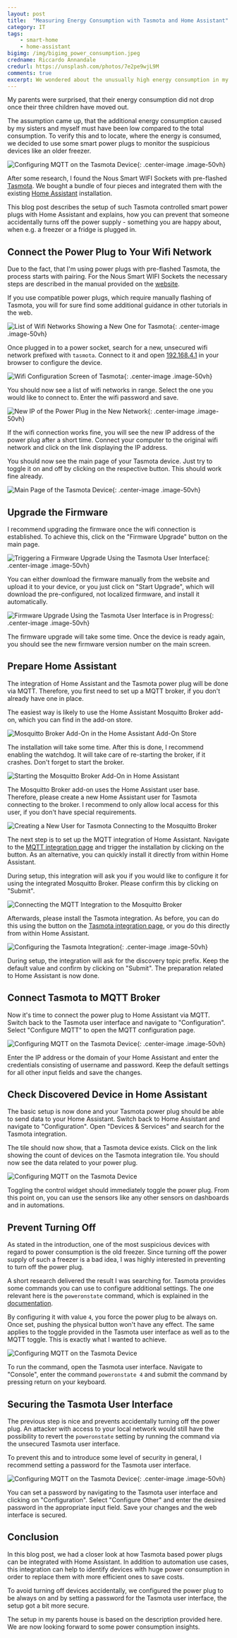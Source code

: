 ```yaml
---
layout: post
title:  "Measuring Energy Consumption with Tasmota and Home Assistant"
category: IT
tags:
    - smart-home
    - home-assistant
bigimg: /img/bigimg_power_consumption.jpeg
credname: Riccardo Annandale
credurl: https://unsplash.com/photos/7e2pe9wjL9M
comments: true
excerpt: We wondered about the unusually high energy consumption in my parents house. To identify the devices responsible for this, some Tasmota controlled smart power plugs were integrated to provide information about the energy consumption in a dashboard of the existing Home Assistant installation.
---
```


My parents were surprised, that their energy consumption did not drop once their three children have moved out.

The assumption came up, that the additional energy consumption caused by my sisters and myself must have been low compared to the total consumption.
To verify this and to locate, where the energy is consumed, we decided to use some smart power plugs to monitor the suspicious devices like an older freezer.

![Configuring MQTT on the Tasmota Device](/img/tasmota_ha_nous.jpeg){: .center-image .image-50vh}

After some research, I found the Nous Smart WIFI Sockets with pre-flashed [Tasmota][tasmota-website].
We bought a bundle of four pieces and integrated them with the existing [Home Assistant][home-assistant-website] installation.

This blog post describes the setup of such Tasmota controlled smart power plugs with Home Assistant and explains, how you can prevent that someone accidentally turns off the power supply - something you are happy about, when e.g. a freezer or a fridge is plugged in.

## Connect the Power Plug to Your Wifi Network 

Due to the fact, that I'm using power plugs with pre-flashed Tasmota, the process starts with pairing.
For the Nous Smart WIFI Sockets the necessary steps are described in the manual provided on the [website][nous-manuals].

If you use compatible power plugs, which require manually flashing of Tasmota, you will for sure find some additional guidance in other tutorials in the web.

![List of Wifi Networks Showing a New One for Tasmota](/img/tasmota_ha_wifi_list.png){: .center-image .image-50vh}

Once plugged in to a power socket, search for a new, unsecured wifi network prefixed with `tasmota`.
Connect to it and open [192.168.4.1](http://192.168.4.1) in your browser to configure the device.

![Wifi Configuration Screen of Tasmota](/img/tasmota_ha_wifi_config.png){: .center-image .image-50vh}

You should now see a list of wifi networks in range.
Select the one you would like to connect to.
Enter the wifi password and save.

![New IP of the Power Plug in the New Network](/img/tasmota_ha_wifi_ip.png){: .center-image .image-50vh}

If the wifi connection works fine, you will see the new IP address of the power plug after a short time.
Connect your computer to the original wifi network and click on the link displaying the IP address.

You should now see the main page of your Tasmota device.
Just try to toggle it on and off by clicking on the respective button.
This should work fine already.

![Main Page of the Tasmota Device](/img/tasmota_ha_ui_overview.png){: .center-image .image-50vh}

## Upgrade the Firmware

I recommend upgrading the firmware once the wifi connection is established.
To achieve this, click on the "Firmware Upgrade" button on the main page.

![Triggering a Firmware Upgrade Using the Tasmota User Interface](/img/tasmota_ha_ui_upgrade_trigger.png){: .center-image .image-50vh}

You can either download the firmware manually from the website and upload it to your device, or you just click on "Start Upgrade", which will download the pre-configured, not localized firmware, and install it automatically.

![Firmware Upgrade Using the Tasmota User Interface is in Progress](/img/tasmota_ha_ui_upgrade_started.png){: .center-image .image-50vh}

The firmware upgrade will take some time.
Once the device is ready again, you should see the new firmware version number on the main screen.

## Prepare Home Assistant

The integration of Home Assistant and the Tasmota power plug will be done via MQTT.
Therefore, you first need to set up a MQTT broker, if you don't already have one in place.

The easiest way is likely to use the Home Assistant Mosquitto Broker add-on, which you can find in the add-on store.

![Mosquitto Broker Add-On in the Home Assistant Add-On Store](/img/tasmota_ha_mosquitto_store.png)

The installation will take some time.
After this is done, I recommend enabling the watchdog.
It will take care of re-starting the broker, if it crashes.
Don't forget to start the broker.

![Starting the Mosquitto Broker Add-On in Home Assistant](/img/tasmota_ha_mosquitto_start.png)

The Mosquitto Broker add-on uses the Home Assistant user base.
Therefore, please create a new Home Assistant user for Tasmota connecting to the broker.
I recommend to only allow local access for this user, if you don't have special requirements.

![Creating a New User for Tasmota Connecting to the Mosquitto Broker](/img/tasmota_ha_mosquitto_user.png)

The next step is to set up the MQTT integration of Home Assistant.
Navigate to the [MQTT integration page][mqtt-integration] and trigger the installation by clicking on the button.
As an alternative, you can quickly install it directly from within Home Assistant.

During setup, this integration will ask you if you would like to configure it for using the integrated Mosquitto Broker.
Please confirm this by clicking on "Submit".

![Connecting the MQTT Integration to the Mosquitto Broker](/img/tasmota_ha_mqtt_integration_config.png)

Afterwards, please install the Tasmota integration.
As before, you can do this using the button on the [Tasmota integration page][tasmota-integration], or you do this directly from within Home Assistant.

![Configuring the Tasmota Integration](/img/tasmota_ha_tasmota_discovery.png){: .center-image .image-50vh}

During setup, the integration will ask for the discovery topic prefix.
Keep the default value and confirm by clicking on "Submit".
The preparation related to Home Assistant is now done.

## Connect Tasmota to MQTT Broker

Now it's time to connect the power plug to Home Assistant via MQTT.
Switch back to the Tasmota user interface and navigate to "Configuration".
Select "Configure MQTT" to open the MQTT configuration page.

![Configuring MQTT on the Tasmota Device](/img/tasmota_ha_tasmota_mqtt.png){: .center-image .image-50vh}

Enter the IP address or the domain of your Home Assistant and enter the credentials consisting of username and password.
Keep the default settings for all other input fields and save the changes.

## Check Discovered Device in Home Assistant

The basic setup is now done and your Tasmota power plug should be able to send data to your Home Assistant.
Switch back to Home Assistant and navigate to "Configuration".
Open "Devices & Services" and search for the Tasmota integration.

The tile should now show, that a Tasmota device exists.
Click on the link showing the count of devices on the Tasmota integration tile.
You should now see the data related to your power plug.

![Configuring MQTT on the Tasmota Device](/img/tasmota_ha_device_showing_up.png)

Toggling the control widget should immediately toggle the power plug.
From this point on, you can use the sensors like any other sensors on dashboards and in automations.

## Prevent Turning Off

As stated in the introduction, one of the most suspicious devices with regard to power consumption is the old freezer.
Since turning off the power supply of such a freezer is a bad idea, I was highly interested in preventing to turn off the power plug.

A short research delivered the result I was searching for.
Tasmota provides some commands you can use to configure additional settings.
The one relevant here is the `poweronstate` command, which is explained in the [documentation][tasmota-poweronstate].

By configuring it with value `4`, you force the power plug to be always on.
Once set, pushing the physical button won't have any effect.
The same applies to the toggle provided in the Tasmota user interface as well as to the MQTT toggle.
This is exactly what I wanted to achieve.

![Configuring MQTT on the Tasmota Device](/img/tasmota_ha_poweronstate.png)

To run the command, open the Tasmota user interface.
Navigate to "Console", enter the command `poweronstate 4` and submit the command by pressing return on your keyboard.

## Securing the Tasmota User Interface

The previous step is nice and prevents accidentally turning off the power plug.
An attacker with access to your local network would still have the possibility to revert the `poweronstate` setting by running the command via the unsecured Tasmota user interface.

To prevent this and to introduce some level of security in general, I recommend setting a password for the Tasmota user interface.

![Configuring MQTT on the Tasmota Device](/img/tasmota_ha_password.png){: .center-image .image-50vh}

You can set a password by navigating to the Tasmota user interface and clicking on "Configuration".
Select "Configure Other" and enter the desired password in the appropriate input field.
Save your changes and the web interface is secured.

## Conclusion

In this blog post, we had a closer look at how Tasmota based power plugs can be integrated with Home Assistant.
In addition to automation use cases, this integration can help to identify devices with huge power consumption in order to replace them with more efficient ones to save costs.

To avoid turning off devices accidentally, we configured the power plug to be always on and by setting a password for the Tasmota user interface, the setup got a bit more secure.

The setup in my parents house is based on the description provided here.
We are now looking forward to some power consumption insights.

[home-assistant-website]: https://www.home-assistant.io/
[nous-manuals]: https://nous.technology/product/a1t.html?show=manual
[mosquitto-broker]: https://github.com/home-assistant/addons/blob/master/mosquitto/DOCS.md
[mqtt-integration]: https://www.home-assistant.io/integrations/mqtt/
[tasmota-integration]: https://www.home-assistant.io/integrations/tasmota/
[tasmota-poweronstate]: https://tasmota.github.io/docs/PowerOnState/
[tasmota-website]: https://www.tasmota.info/